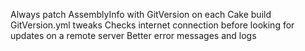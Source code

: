 Always patch AssemblyInfo with GitVersion on each Cake build
GitVersion.yml tweaks
Checks internet connection before looking for updates on a remote server
Better error messages and logs